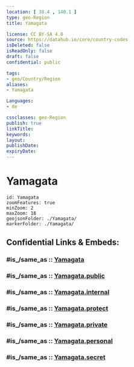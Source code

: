 ```yaml
---
location: [ 38.4 , 140.1 ] 
type: geo-Region
title: Yamagata

license: CC BY-SA 4.0
source: https://datahub.io/core/country-codes
isDeleted: false
isReadOnly: false
draft: false
confidential: public

tags:
- geo/Country/Region
aliases:
- Yamagata

Languages:
- de

cssclasses: geo-Region
publish: true
linkTitle: 
keywords: 
layout: 
publishDate: 
expiryDate: 
---
```


# Yamagata

```leaflet
id: Yamagata
zoomFeatures: true 
minZoom: 2 
maxZoom: 18
geojsonFolder: ./Yamagata/
markerFolder: ./Yamagata/
```


## Confidential Links & Embeds: 

### #is_/same_as :: [Yamagata](/_Standards/Earth/Continent/Asia/Asia~East/Japan/Regions~Japan/Tōhoku/prefectures~Tōhoku/Yamagata.md) 

### #is_/same_as :: [Yamagata.public](/_public/Earth/Continent/Asia/Asia~East/Japan/Regions~Japan/Tōhoku/prefectures~Tōhoku/Yamagata.public.md) 

### #is_/same_as :: [Yamagata.internal](/_internal/Earth/Continent/Asia/Asia~East/Japan/Regions~Japan/Tōhoku/prefectures~Tōhoku/Yamagata.internal.md) 

### #is_/same_as :: [Yamagata.protect](/_protect/Earth/Continent/Asia/Asia~East/Japan/Regions~Japan/Tōhoku/prefectures~Tōhoku/Yamagata.protect.md) 

### #is_/same_as :: [Yamagata.private](/_private/Earth/Continent/Asia/Asia~East/Japan/Regions~Japan/Tōhoku/prefectures~Tōhoku/Yamagata.private.md) 

### #is_/same_as :: [Yamagata.personal](/_personal/Earth/Continent/Asia/Asia~East/Japan/Regions~Japan/Tōhoku/prefectures~Tōhoku/Yamagata.personal.md) 

### #is_/same_as :: [Yamagata.secret](/_secret/Earth/Continent/Asia/Asia~East/Japan/Regions~Japan/Tōhoku/prefectures~Tōhoku/Yamagata.secret.md)

